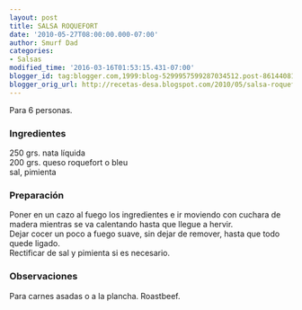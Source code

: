 ```yaml
---
layout: post
title: SALSA ROQUEFORT
date: '2010-05-27T08:00:00.000-07:00'
author: Smurf Dad
categories:
- Salsas
modified_time: '2016-03-16T01:53:15.431-07:00'
blogger_id: tag:blogger.com,1999:blog-5299957599287034512.post-8614408170697841373
blogger_orig_url: http://recetas-desa.blogspot.com/2010/05/salsa-roquefort.html
---
```


Para 6 personas.<br><h3>Ingredientes</h3><p>250 grs. nata l&iacute;quida<br/>200 grs. queso roquefort o bleu<br/>sal, pimienta</p><h3>Preparaci&oacute;n</h3><p>Poner en un cazo al fuego los ingredientes e ir moviendo con cuchara de madera mientras se va calentando hasta que llegue a hervir.<br/>Dejar cocer un poco a fuego suave, sin dejar de remover, hasta que todo quede ligado.<br/>Rectificar de sal y pimienta si es necesario.</p><h3>Observaciones</h3><p>Para carnes asadas o a la plancha. Roastbeef.</p>